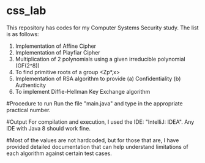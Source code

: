 # css_lab
This repository has codes for my Computer Systems Security study. The list is as follows:
1. Implementation of Affine Cipher
2. Implementation of Playfiar Cipher
3. Multiplication of 2 polynomials using a given irreducible polynomial (GF(2^8))
4. To find primitive roots of a group <Zp*,x>
5. Implementation of RSA algorithm to provide 
  (a) Confidentiality
  (b) Authenticity
7. To implement Diffie-Hellman Key Exchange algorithm

#Procedure to run
Run the file "main.java" and type in the appropriate practical number.

#Output
For compilation and execution, I used the IDE: "IntelliJ: IDEA". Any IDE with Java 8 should work fine.


#Most of the values are not hardcoded, but for those that are, I have provided detailed documentation that can help understand limitations of each algorithm against certain test cases.
